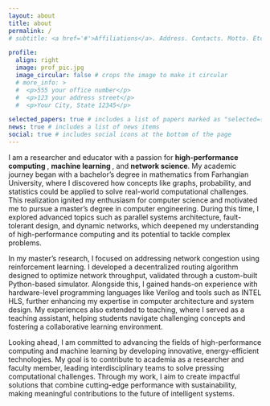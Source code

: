 ```yaml
---
layout: about
title: about
permalink: /
# subtitle: <a href='#'>Affiliations</a>. Address. Contacts. Motto. Etc.

profile:
  align: right
  image: prof_pic.jpg
  image_circular: false # crops the image to make it circular
  # more_info: >
  #  <p>555 your office number</p>
  #  <p>123 your address street</p>
  #  <p>Your City, State 12345</p>

selected_papers: true # includes a list of papers marked as "selected={true}"
news: true # includes a list of news items
social: true # includes social icons at the bottom of the page
---
```


I am a researcher and educator with a passion for <b> high-performance computing </b>, <b> machine learning </b>, and <b> network science</b>. My academic journey began with a bachelor’s degree in mathematics from Farhangian University, where I discovered how concepts like graphs, probability, and statistics could be applied to solve real-world computational challenges. This realization ignited my enthusiasm for computer science and motivated me to pursue a master’s degree in computer engineering. During this time, I explored advanced topics such as parallel systems architecture, fault-tolerant design, and dynamic networks, which deepened my understanding of high-performance computing and its potential to tackle complex problems.

In my master’s research, I focused on addressing network congestion using reinforcement learning. I developed a decentralized routing algorithm designed to optimize network throughput, validated through a custom-built Python-based simulator. Alongside this, I gained hands-on experience with hardware-level programming languages like Verilog and tools such as INTEL HLS, further enhancing my expertise in computer architecture and system design. My experiences also extended to teaching, where I served as a teaching assistant, helping students navigate challenging concepts and fostering a collaborative learning environment.

Looking ahead, I am committed to advancing the fields of high-performance computing and machine learning by developing innovative, energy-efficient technologies. My goal is to contribute to academia as a researcher and faculty member, leading interdisciplinary teams to solve pressing computational challenges. Through my work, I aim to create impactful solutions that combine cutting-edge performance with sustainability, making meaningful contributions to the future of intelligent systems.
